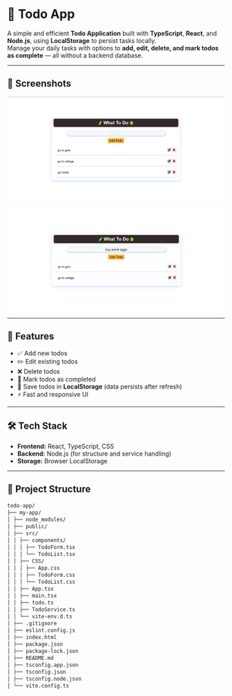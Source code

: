 # 📝 Todo App

A simple and efficient **Todo Application** built with **TypeScript**, **React**, and **Node.js**, using **LocalStorage** to persist tasks locally.  
Manage your daily tasks with options to **add, edit, delete, and mark todos as complete** — all without a backend database.

---

## 📸 Screenshots

![image alt](https://github.com/Virus2hell/Todo-app/blob/4eb1063e1bb1738f4e1aa9eb368daa47c2ed36c5/todo-app-img1.png)

![image alt](https://github.com/Virus2hell/Todo-app/blob/f43e37150700f11c0e6b09431b1e40009921bd85/todo-app-img2.png)

---

## 🚀 Features
- ✅ Add new todos
- ✏️ Edit existing todos
- ❌ Delete todos
- 📌 Mark todos as completed
- 💾 Save todos in **LocalStorage** (data persists after refresh)
- ⚡ Fast and responsive UI

---

## 🛠 Tech Stack
- **Frontend:** React, TypeScript, CSS
- **Backend:** Node.js (for structure and service handling)
- **Storage:** Browser LocalStorage

---

## 📂 Project Structure
```
todo-app/
├── my-app/
│ ├── node_modules/
│ ├── public/
│ ├── src/
│ │ ├── components/
│ │ │ ├── TodoForm.tsx
│ │ │ └── TodoList.tsx
│ │ ├── CSS/
│ │ │ ├── App.css
│ │ │ ├── TodoForm.css
│ │ │ └── TodoList.css
│ │ ├── App.tsx
│ │ ├── main.tsx
│ │ ├── todo.ts
│ │ ├── TodoService.ts
│ │ └── vite-env.d.ts
│ ├── .gitignore
│ ├── eslint.config.js
│ ├── index.html
│ ├── package.json
│ ├── package-lock.json
│ ├── README.md
│ ├── tsconfig.app.json
│ ├── tsconfig.json
│ ├── tsconfig.node.json
│ └── vite.config.ts
```
